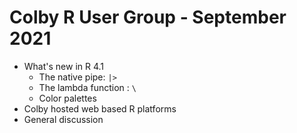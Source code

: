 # Colby R User Group - September 2021

- What's new in R 4.1
   + The native pipe: `|>`
   + The lambda function : `\`
   + Color palettes
- Colby hosted web based R platforms
- General discussion

